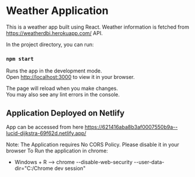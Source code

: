 # Weather Application

This is a weather app built using React.
Weather information is fetched from https://weatherdbi.herokuapp.com/ API.

In the project directory, you can run:

### `npm start`

Runs the app in the development mode.\
Open [http://localhost:3000](http://localhost:3000) to view it in your browser.

The page will reload when you make changes.\
You may also see any lint errors in the console.

## Application Deployed on Netlify

App can be accessed from here https://621416aba8b3af0007550b9a--lucid-dijkstra-69f62d.netlify.app/

Note: The Application requires No CORS Policy. Please disable it in your browser
To Run the application in chrome:

- Windows + R --> chrome --disable-web-security --user-data-dir="C:/Chrome dev session"
